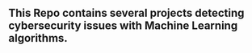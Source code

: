 ## This Repo contains several projects detecting cybersecurity issues with Machine Learning algorithms.
